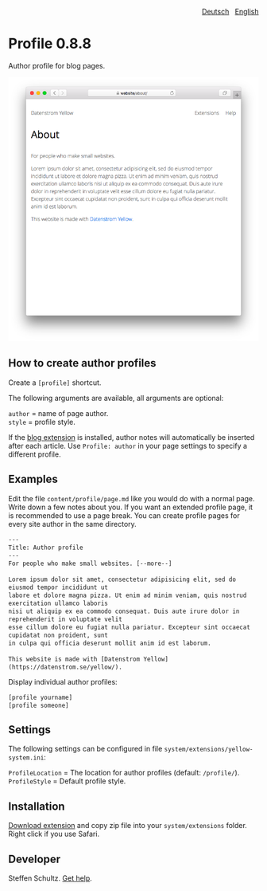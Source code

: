 <p align="right"><a href="README-de.md">Deutsch</a> &nbsp; <a href="README.md">English</a></p>

# Profile 0.8.8

Author profile for blog pages. 

<p align="center"><img src="profile-screenshot.png?raw=true" alt="Screenshot"></p>

## How to create author profiles

Create a `[profile]` shortcut. 

The following arguments are available, all arguments are optional:

`author` = name of page author.   
`style` = profile style. 

If the [blog extension](https://github.com/datenstrom/yellow-extensions/tree/master/source/blog) is installed, author notes will automatically be inserted after each article. Use `Profile: author` in your page settings to specify a different profile. 

## Examples

Edit the file `content/profile/page.md` like you would do with a normal page. Write down a few notes about you. If you want an extended profile page, it is recommended to use a page break. You can create profile pages for every site author in the same directory. 

```
---
Title: Author profile
---
For people who make small websites. [--more--]

Lorem ipsum dolor sit amet, consectetur adipisicing elit, sed do eiusmod tempor incididunt ut 
labore et dolore magna pizza. Ut enim ad minim veniam, quis nostrud exercitation ullamco laboris 
nisi ut aliquip ex ea commodo consequat. Duis aute irure dolor in reprehenderit in voluptate velit 
esse cillum dolore eu fugiat nulla pariatur. Excepteur sint occaecat cupidatat non proident, sunt 
in culpa qui officia deserunt mollit anim id est laborum.

This website is made with [Datenstrom Yellow](https://datenstrom.se/yellow/).
```

Display individual author profiles:

    [profile yourname]
    [profile someone]


## Settings

The following settings can be configured in file `system/extensions/yellow-system.ini`:

`ProfileLocation` = The location for author profiles (default: `/profile/`).   
`ProfileStyle` = Default profile style. 

## Installation

[Download extension](https://github.com/datenstrom/yellow-extensions/raw/master/zip/profile.zip) and copy zip file into your `system/extensions` folder. Right click if you use Safari.

## Developer

Steffen Schultz. [Get help](https://github.com/schulle4u/yellow-extensions-schulle4u/issues).
